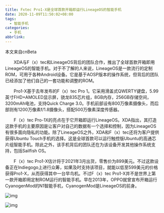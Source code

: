 ```yaml
---
title: Fxtec Pro1-X是全球首款开箱即运行LineageOS的智能手机
date: 2020-11-09T11:50:02+08:00
tags:
  - 智能手机
categories:
  - 手机
abbrlink:
---
```


本文来自cnBeta

　　XDA与F（x）tec和LineageOS背后的团队合作，推出了全球首款开箱即用LineageOS的智能手机。对于不了解的人来说，LineageOS是一款流行的定制ROM，可用于各种Android设备。它是基于AOSP版本的操作系统，但背后的团队已经添加了他们自己的一套功能和调整的ROM。

　　Pro1-X基于去年发布的F（x）tec Pro 1。它采用滑盖式QWERTY键盘，5.99英寸FHD+AMOLED显示屏，骁龙835芯片组，8GB内存，256GB存储空间，3200mAh电池，支持Quick Charge 3.0。手机前部设有800万像素摄像头，而后部则有1200万像素f/1.8摄像头，搭配500万像素深度传感器。

　　F（x）tec Pro-1X的亮点在于它开箱即运行LineageOS。XDA指出，其打造这款手机的主要原因是让客户对自己的数据有一个选择和控制，因为LineageOS有很多面向隐私的功能。除了LineageOS之外，XDA和F（x）tec还将为客户提供获得Ubuntu Touch手机的选择。这是全球首款可以运行触控版Ubuntu的高通芯片组智能手机。除此之外，该手机背后的团队还在为该设备开发其他操作系统支持，包括Sailfish OS。

　　F（x）tec Pro1-X估计将于2021年3月出货，零售价为899美元。不过这款设备正在Indiegogo上进行众筹，如果及时支持该项目，就能以低至599美元的价格获得Pro1-X，从而获得其中一台早鸟机。不过F（x）tec Pro1-X并不是世界上第一款开箱即用定制ROM运行的智能手机。早在2013年，OPPO就曾宣布开箱运行CyanogenMod的N1智能手机，CyanogenMod是LineageOS的前身。

![img](https://cdn.jsdelivr.net/gh/yakeing/Documentation@main/Hexo/images/1753-kcaeqzx5950726.jpg)

![img](https://cdn.jsdelivr.net/gh/yakeing/Documentation@main/Hexo/images/d385-kcaeqzx5950735.jpg)
